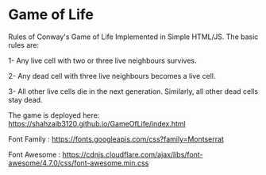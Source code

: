 # Game of Life

Rules of Conway's Game of Life Implemented in Simple HTML/JS. The basic rules are:

1- Any live cell with two or three live neighbours survives.

2- Any dead cell with three live neighbours becomes a live cell.

3- All other live cells die in the next generation. Similarly, all other dead cells stay dead.

The game is deployed here: https://shahzaib3120.github.io/GameOfLife/index.html

 Font Family : https://fonts.googleapis.com/css?family=Montserrat
 
 Font Awesome : https://cdnjs.cloudflare.com/ajax/libs/font-awesome/4.7.0/css/font-awesome.min.css

